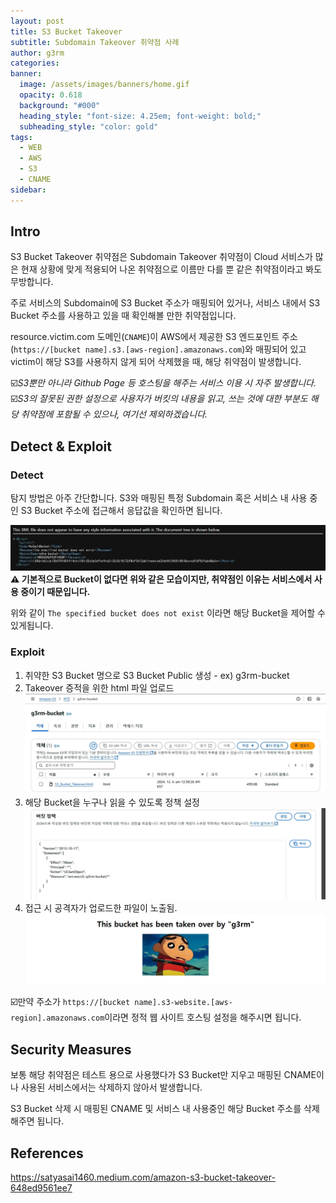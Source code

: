 ```yaml
---
layout: post
title: S3 Bucket Takeover
subtitle: Subdomain Takeover 취약점 사례
author: g3rm
categories: 
banner:
  image: /assets/images/banners/home.gif
  opacity: 0.618
  background: "#000"
  heading_style: "font-size: 4.25em; font-weight: bold;"
  subheading_style: "color: gold"
tags:
  - WEB
  - AWS
  - S3
  - CNAME
sidebar:
---
```



## Intro
S3 Bucket Takeover 취약점은 Subdomain Takeover 취약점이 Cloud 서비스가 많은 현재 상황에 맞게 적용되어 나온 취약점으로 이름만 다를 뿐 같은 취약점이라고 봐도 무방합니다.   

주로 서비스의 Subdomain에 S3 Bucket 주소가 매핑되어 있거나, 서비스 내에서 S3 Bucket 주소를 사용하고 있을 때 확인해볼 만한 취약점입니다.    

resource.victim.com 도메인(`CNAME`)이 AWS에서 제공한 S3 엔드포인트 주소(`https://[bucket name].s3.[aws-region].amazonaws.com`)와 매핑되어 있고 victim이 해당 S3를 사용하지 않게 되어 삭제했을 때, 해당 취약점이 발생합니다.

☑️*S3뿐만 아니라 Github Page 등 호스팅을 해주는 서비스 이용 시 자주 발생합니다.*   
☑️*S3의 잘못된 권한 설정으로 사용자가 버킷의 내용을 읽고, 쓰는 것에 대한 부분도 해당 취약점에 포함될 수 있으나, 여기선 제외하겠습니다.*
## Detect & Exploit 
### Detect
탐지 방법은 아주 간단합니다. S3와 매핑된 특정 Subdomain 혹은 서비스 내 사용 중인 S3 Bucket 주소에 접근해서 응답값을 확인하면 됩니다.

![](assets/images/posts/2024-12-03-S3-Bucket-Takeover/22008c437f300c90f30c783bebcccb46_MD5.jpeg)
**⚠️ 기본적으로 Bucket이 없다면 위와 같은 모습이지만, 취약점인 이유는 서비스에서 사용 중이기 때문입니다.**   

위와 같이 `The specified bucket does not exist` 이라면 해당 Bucket을 제어할 수 있게됩니다.
### Exploit
1. 취약한 S3 Bucket 명으로 S3 Bucket Public 생성 - ex) g3rm-bucket
2. Takeover 증적을 위한 html 파일 업로드
		![](assets/images/posts/2024-12-03-S3-Bucket-Takeover/01be6ed49b61da66fa3a56d1545894d9_MD5.jpeg)
3. 해당 Bucket을 누구나 읽을 수 있도록 정책 설정
		![](assets/images/posts/2024-12-03-S3-Bucket-Takeover/6f41f8c47959bdd5b49e8092132cacb9_MD5.jpeg)
4. 접근 시 공격자가 업로드한 파일이 노출됨.
		![](assets/images/posts/2024-12-03-S3-Bucket-Takeover/e27de20cfed50b0ff2eee576b6486227_MD5.jpeg)
   
☑️만약 주소가 `https://[bucket name].s3-website.[aws-region].amazonaws.com`이라면 정적 웹 사이트 호스팅 설정을 해주시면 됩니다.  
## Security Measures
보통 해당 취약점은 테스트 용으로 사용했다가 S3 Bucket만 지우고 매핑된 CNAME이나 사용된 서비스에서는 삭제하지 않아서 발생합니다.   

S3 Bucket 삭제 시 매핑된 CNAME 및 서비스 내 사용중인 해당 Bucket 주소를 삭제해주면 됩니다.
## References
https://satyasai1460.medium.com/amazon-s3-bucket-takeover-648ed9561ee7